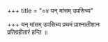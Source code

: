+++
title = "०४ यन् मांसम् उपसिच्य"

+++
यन् मांसम् उपसिच्य प्रथमं प्राश्नातीशानः  
प्रतिग्रहीतारं हन्ति ॥